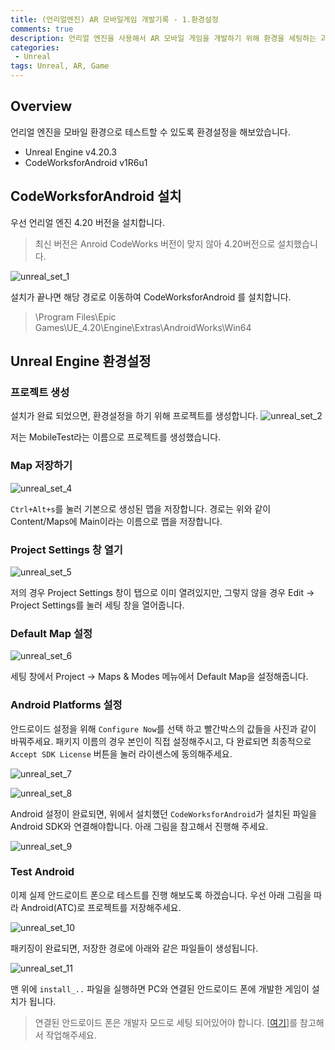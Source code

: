 ```yaml
---
title: (언리얼엔진) AR 모바일게임 개발기록 - 1.환경설정
comments: true
description: 언리얼 엔진을 사용해서 AR 모바일 게임을 개발하기 위해 환경을 세팅하는 과정을 정리해 보았습니다.
categories:
 - Unreal
tags: Unreal, AR, Game 
---
```


## Overview

언리얼 엔진을 모바일 환경으로 테스트할 수 있도록 환경설정을 해보았습니다.

- Unreal Engine v4.20.3
- CodeWorksforAndroid v1R6u1

## CodeWorksforAndroid 설치

우선 언리얼 엔진 4.20 버전을 설치합니다. 

> 최신 버전은 Anroid CodeWorks 버전이 맞지 않아 4.20버전으로 설치했습니다.

![unreal_set_1](https://github.com/wkddnjset/wkddnjset.github.io/blob/master/_posts/images/2019-01/unreal_set_1.png?raw=true)

설치가 끝나면 해당 경로로 이동하여 CodeWorksforAndroid 를 설치합니다.

> \Program Files\Epic Games\UE_4.20\Engine\Extras\AndroidWorks\Win64

## Unreal Engine 환경설정

### 프로젝트 생성

설치가 완료 되었으면, 환경설정을 하기 위해 프로젝트를 생성합니다. 
![unreal_set_2](https://github.com/wkddnjset/wkddnjset.github.io/blob/master/_posts/images/2019-01/unreal_set_2.png?raw=true)

저는 MobileTest라는 이름으로 프로젝트를 생성했습니다.

### Map 저장하기

![unreal_set_4](https://github.com/wkddnjset/wkddnjset.github.io/blob/master/_posts/images/2019-01/unreal_set_4.png?raw=true)

`Ctrl+Alt+s`를 눌러 기본으로 생성된 맵을 저장합니다. 경로는 위와 같이 Content/Maps에 Main이라는 이름으로 맵을 저장합니다.

### Project Settings 창 열기

![unreal_set_5](https://github.com/wkddnjset/wkddnjset.github.io/blob/master/_posts/images/2019-01/unreal_set_5.png?raw=true)

저의 경우 Project Settings 창이 탭으로 이미 열려있지만, 그렇지 않을 경우 Edit -> Project Settings를 눌러 세팅 창을 열어줍니다.

### Default Map 설정

![unreal_set_6](https://github.com/wkddnjset/wkddnjset.github.io/blob/master/_posts/images/2019-01/unreal_set_6.png?raw=true)

세팅 창에서 Project -> Maps & Modes 메뉴에서 Default Map을 설정해줍니다.

### Android Platforms 설정


안드로이드 설정을 위해 `Configure Now`를 선택 하고 빨간박스의 값들을 사진과 같이 바꿔주세요. 패키지 이름의 경우 본인이 직접 설정해주시고, 다 완료되면 최종적으로 `Accept SDK License` 버튼을 눌러 라이센스에 동의해주세요.

![unreal_set_7](https://github.com/wkddnjset/wkddnjset.github.io/blob/master/_posts/images/2019-01/unreal_set_7.png?raw=true)

![unreal_set_8](https://github.com/wkddnjset/wkddnjset.github.io/blob/master/_posts/images/2019-01/unreal_set_8.png?raw=true)

Android 설정이 완료되면, 위에서 설치했던 `CodeWorksforAndroid`가 설치된 파일을 Android SDK와 연결해야합니다. 아래 그림을 참고해서 진행해 주세요.

![unreal_set_9](https://github.com/wkddnjset/wkddnjset.github.io/blob/master/_posts/images/2019-01/unreal_set_9.png?raw=true)

### Test Android

이제 실제 안드로이트 폰으로 테스트를 진행 해보도록 하겠습니다. 우선 아래 그림을 따라 Android(ATC)로 프로젝트를 저장해주세요.

![unreal_set_10](https://github.com/wkddnjset/wkddnjset.github.io/blob/master/_posts/images/2019-01/unreal_set_10.png?raw=true)

패키징이 완료되면, 저장한 경로에 아래와 같은 파일들이 생성됩니다.

![unreal_set_11](https://github.com/wkddnjset/wkddnjset.github.io/blob/master/_posts/images/2019-01/unreal_set_11.png?raw=true)

맨 위에 `install_..` 파일을 실행하면 PC와 연결된 안드로이드 폰에 개발한 게임이 설치가 됩니다.

> 연결된 안드로이드 폰은 개발자 모드로 세팅 되어있어야 합니다. [[여기](http://editorizer.tistory.com/224)]를 참고해서 작업해주세요. 